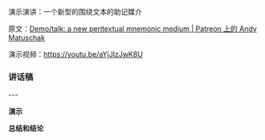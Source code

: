 演示演讲：一个新型的围绕文本的助记媒介

原文：[Demo/talk: a new peritextual mnemonic medium | Patreon 上的 Andy Matuschak](https://www.patreon.com/posts/demo-talk-new-66348634)

演示视频：https://youtu.be/aYjJIzJwK8U

### 讲话稿

\---

**演示**

**总结和结论**